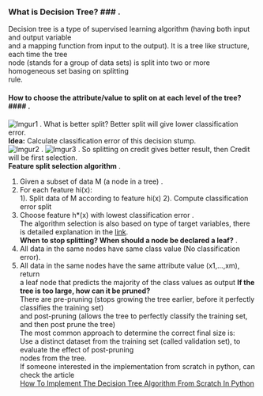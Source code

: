 ### What is Decision Tree? ### . 
Decision tree is a type of supervised learning algorithm (having both input and output variable  
and a mapping function from input to the output). It is a tree like structure, each time the tree  
node (stands for a group of data sets) is split into two or more homogeneous set basing on splitting   
rule.   
#### How to choose the attribute/value to split on at each level of the tree? #### . 
![Imgur1](https://i.imgur.com/fuIkOnL.png) . 
What is better split? Better split will give lower classification error.  
**Idea:** Calculate classification error of this decision stump.  
![Imgur2](https://i.imgur.com/0Q7pDJk.png=100*20) . 
![Imgur3](https://i.imgur.com/dq4COfl.png=100*20) . 
So splitting on credit gives better result, then Credit will be first selection.  
**Feature split selection algorithm** . 
1. Given a subset of data M (a node in a tree) . 
2. For each feature hi(x):  
  1). Split data of M according to feature hi(x)
  2). Compute classification error split
3. Choose feature h*(x) with lowest classification error .   
The algorithm selection is also based on type of target variables, there is detailed explanation in the [link](https://clearpredictions.com/Home/DecisionTree).  
**When to stop splitting? When should a node be declared a leaf?** . 
1. All data in the same nodes have same class value (No classification error).  
2. All data in the same nodes have the same attribute value (x1,...,xm), return  
a leaf node that predicts the majority of the class values as output
**If the tree is too large, how can it be pruned?**  
There are pre-pruning (stops growing the tree earlier, before it perfectly classifies the training set)   
and post-pruning (allows the tree to perfectly classify the training set, and then post prune the tree)  
The most common approach to determine the correct final size is:   
Use a distinct dataset from the training set (called validation set), to evaluate the effect of post-pruning  
nodes from the tree.  
If someone interested in the implementation from scratch in python, can check the article  
[How To Implement The Decision Tree Algorithm From Scratch In Python](https://machinelearningmastery.com/implement-decision-tree-algorithm-scratch-python/)  



